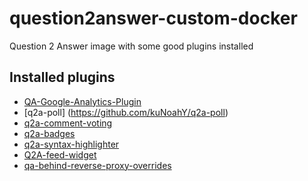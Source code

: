 # question2answer-custom-docker
Question 2 Answer image with some good plugins installed

## Installed plugins
* [QA-Google-Analytics-Plugin](https://github.com/kufeiko/QA-Google-Analytics-Plugin)
* [q2a-poll] (https://github.com/kuNoahY/q2a-poll)
* [q2a-comment-voting](https://github.com/kuNoahY/q2a-comment-voting)
* [q2a-badges](https://github.com/kuNoahY/q2a-badges)
* [q2a-syntax-highlighter](https://github.com/kuamiyasahu/q2a-syntax-highlighter)
* [Q2A-feed-widget](https://github.com/kuTowhidn/Q2A-feed-widget)
* [qa-behind-reverse-proxy-overrides](https://github.com/kuwiesom/qa-behind-reverse-proxy-overrides)

